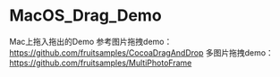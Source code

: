 # MacOS_Drag_Demo
Mac上拖入拖出的Demo
参考图片拖拽demo：https://github.com/fruitsamples/CocoaDragAndDrop
多图片拖拽demo：https://github.com/fruitsamples/MultiPhotoFrame
